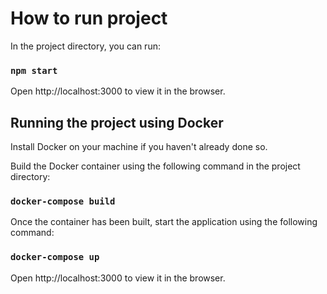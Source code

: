 # How to run project

In the project directory, you can run:

### `npm start`

Open http://localhost:3000 to view it in the browser.

## Running the project using Docker

Install Docker on your machine if you haven't already done so.

Build the Docker container using the following command in the project directory:

### `docker-compose build`

Once the container has been built, start the application using the following command:

### `docker-compose up`

Open http://localhost:3000 to view it in the browser.